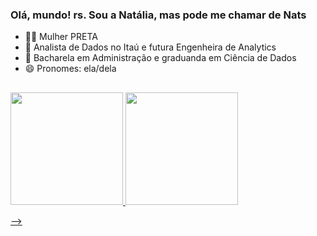 ### Olá, mundo! rs. Sou a Natália, mas pode me chamar de Nats

- 💪🏾 Mulher PRETA
- 🔭 Analista de Dados no Itaú e futura Engenheira de Analytics 
- 🌱 Bacharela em Administração e graduanda em Ciência de Dados
- 😄 Pronomes: ela/dela

##

 <div>
  <a href="https://linktr.ee/nsfoliveira">
  <img height="180em" src="https://github-readme-stats.vercel.app/api?username=nsfoliveira&show_icons=true&theme=gruvbox&include_all_commits=true&count_private=true"/>
  <img height="180em" src="https://github-readme-stats.vercel.app/api/top-langs/?username=nsfoliveira&layout=compact&langs_count=7&theme=gruvbox"/>
   </div>
 
-->
